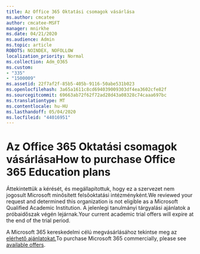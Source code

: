 ```yaml
---
title: Az Office 365 Oktatási csomagok vásárlása
ms.author: cmcatee
author: cmcatee-MSFT
manager: mnirkhe
ms.date: 04/21/2020
ms.audience: Admin
ms.topic: article
ROBOTS: NOINDEX, NOFOLLOW
localization_priority: Normal
ms.collection: Adm_O365
ms.custom:
- "335"
- "1500009"
ms.assetid: 22f7af2f-85b5-405b-9116-50abe531b023
ms.openlocfilehash: 3a65a1611c8cd694039009303df4ea3602cfe82f
ms.sourcegitcommit: 69663ab72f62f72ad28d43a08328c74caaa697bc
ms.translationtype: MT
ms.contentlocale: hu-HU
ms.lasthandoff: 05/04/2020
ms.locfileid: "44016951"
---
```

# <a name="how-to-purchase-office-365-education-plans"></a><span data-ttu-id="82d5f-102">Az Office 365 Oktatási csomagok vásárlása</span><span class="sxs-lookup"><span data-stu-id="82d5f-102">How to purchase Office 365 Education plans</span></span>

<span data-ttu-id="82d5f-103">Áttekintettük a kérését, és megállapítottuk, hogy ez a szervezet nem jogosult Microsoft minősített felsőoktatási intézményként.</span><span class="sxs-lookup"><span data-stu-id="82d5f-103">We reviewed your request and determined this organization is not eligible as a Microsoft Qualified Academic Institution.</span></span> <span data-ttu-id="82d5f-104">A jelenlegi tanulmányi tárgyalási ajánlatok a próbaidőszak végén lejárnak.</span><span class="sxs-lookup"><span data-stu-id="82d5f-104">Your current academic trial offers will expire at the end of the trial period.</span></span>
  
<span data-ttu-id="82d5f-105">A Microsoft 365 kereskedelmi célú megvásárlásához tekintse meg az [elérhető ajánlatokat.](https://go.microsoft.com/fwlink/p/?linkid=868433)</span><span class="sxs-lookup"><span data-stu-id="82d5f-105">To purchase Microsoft 365 commercially, please see [available offers](https://go.microsoft.com/fwlink/p/?linkid=868433).</span></span>  
